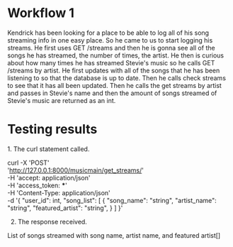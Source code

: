 # Workflow 1

Kendrick has been looking for a place to be able to log all of his song streaming info in one easy place. So he came to us to start logging his streams.
He first uses GET /streams and then he is gonna see all of the songs he has streamed, the number of times, the artist.
He then is curious about how many times he has streamed Stevie's music so he calls GET /streams by artist. He first updates with all of the songs
that he has been listening to so that the database is up to date. Then he calls check streams to see that it has all been updated. Then he calls the get streams by artist and passes in Stevie's name and then the amount of songs streamed of Stevie's music are returned as an int.

# Testing results

<Repeated for each step of the workflow>
1.  The curl statement called.

curl -X 'POST' \
 'http://127.0.0.1:8000/musicmain/get_streams/' \
 -H 'accept: application/json' \
 -H 'access_token: **\***' \
 -H 'Content-Type: application/json' \
 -d '{
"user_id": int,
"song_list": [
{
"song_name": "string",
"artist_name": "string",
"featured_artist": "string",
}
] }'

2. The response received.

List of songs streamed with song name, artist name, and featured artist[]
